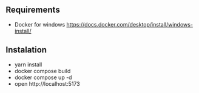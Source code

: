 ## Requirements
- Docker for windows https://docs.docker.com/desktop/install/windows-install/

## Instalation
- yarn install
- docker compose build
- docker compose up -d
- open http://localhost:5173